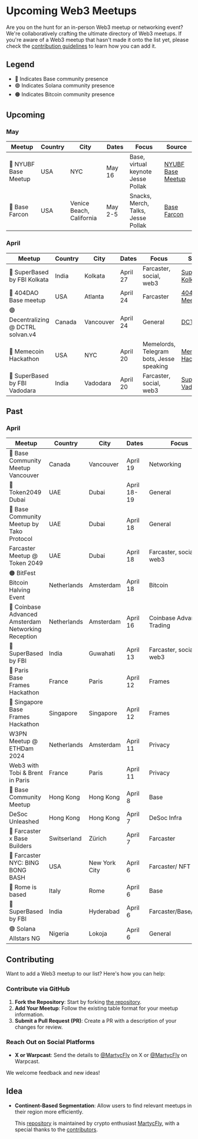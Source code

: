 # Upcoming Web3 Meetups

Are you on the hunt for an in-person Web3 meetup or networking event? We're collaboratively crafting the ultimate directory of Web3 meetups. If you're aware of a Web3 meetup that hasn't made it onto the list yet, please check the [contribution guidelines](#contributing) to learn how you can add it.


## Legend

- 🔵 Indicates Base community presence
- 🟣 Indicates Solana community presence
- 🟠 Indicates Bitcoin community presence

## Upcoming
### May 
| Meetup              | Country | City                     | Dates   | Focus                              | Source                                              |
|---------------------|---------|--------------------------|---------|------------------------------------|-----------------------------------------------------|
| 🔵 NYUBF Base Meetup | USA     | NYC                      | May 16  | Base, virtual keynote Jesse Pollak | [NYUBF Base Meetup](https://lu.ma/nycbasemeetup)    |
| 🔵 Base Farcon | USA     | Venice Beach, California | May 2-5 | Snacks, Merch, Talks, Jesse Pollak | [Base Farcon](https://warpcast.com/base/0x8dd1b660) |


### April 
| Meetup                                    | Country     | City      | Dates       | Focus                                    | Source                                                                             |
|-------------------------------------------|-------------|-----------|-------------|------------------------------------------|------------------------------------------------------------------------------------|
| 🔵 SuperBased by FBI  Kolkata             |   India   |   Kolkata   | April 27    | Farcaster, social, web3                  | [SuperBased Kolkata](https://lu.ma/8nxxuu7k)                                       |
| 🔵 404DAO Base meetup                     | USA         | Atlanta   | April 24    | Farcaster                                | [404DAO Meetup](https://lu.ma/m27ue61u)                                            |
| 🟣 Decentralizing @ DCTRL solvan.v4       | Canada      | Vancouver | April 24    | General                                  | [DCTRL](https://lu.ma/n77xud18)                                                    |
| 🔵 Memecoin Hackathon                     | USA         | NYC       | April 20    | Memelords, Telegram bots, Jesse speaking | [Memecoin Hackathon](https://lu.ma/var4q85z)                                            |
| 🔵 SuperBased by FBI Vadodara             |  India   | Vadodara     | April 20    | Farcaster, social, web3                  | [SuperBased Vadodara](https://lu.ma/tmst2es0)                                      |



## Past
### April 
| Meetup                       | Country     | City          | Dates   | Focus                 | Source                                                                         |
|------------------------------|-------------|---------------|---------|-----------------------|--------------------------------------------------------------------------------|
| 🔵 Base Community Meetup Vancouver        | Canada      | Vancouver     | April 19    | Networking                               | [Base Vancouver](https://lu.ma/basevancouver)                                      |
| 🔵 Token2049 Dubai                        | UAE         | Dubai         | April 18-19 | General                                  | [Token2049](https://www.dubai.token2049.com/)                                      |
| 🔵 Base Community Meetup by Tako Protocol | UAE         | Dubai         | April 18    | General                                  | [Base Taco protocol](https://lu.ma/Base_Dubai)                                     |
| Farcaster Meetup @ Token 2049             | UAE         | Dubai         | April 18    | Farcaster, social, web3                  | [Farcaster Dubai](https://lu.ma/Farcaster_Dubai)                                   |
| 🟠 BitFest Bitcoin Halving Event          | Netherlands | Amsterdam     | April 18    | Bitcoin                                  | [Bitcoin Halving Event](https://bitfest.nl/)                                       |
| 🔵 Coinbase Advanced Amsterdam Networking Reception | Netherlands | Amsterdam     | April 16    | Coinbase Advanced/ Trading | [Coinbase Traders](https://twitter.com/coinbasetraders/status/1775582204434710823) |
| 🔵 SuperBased by FBI                               |  India   |   Guwahati       | April 13    | Farcaster, social, web3    | [SuperBased Guwahati](https://lu.ma/ro2k6f57)                                      |
| 🔵 Paris Base Frames Hackathon                      | France      | Paris         | April 12    | Frames                     | [BasedParis](https://lu.ma/4hdpgqs2)                                               |
| 🔵 Singapore Base Frames Hackathon                  | Singapore            | Singapore     | April 12    | Frames                     | [BasedSingapore](https://lu.ma/z6009042)                                           |
| W3PN Meetup @ ETHDam 2024                           | Netherlands          | Amsterdam     | April 11    | Privacy                    | [W3PN Meetup](https://lu.ma/w3pn-meetup-ams1)                                      |
| Web3 with Tobi & Brent in Paris                     | France               | Paris         | April 11    | Privacy                    | [Web3 with Tobi & Brent](https://lu.ma/l4edj0g6)                                   |
| 🔵 Base Community Meetup                            | Hong Kong            | Hong Kong     | April 8 | Base                       | [Base Community Meetup](https://lu.ma/Base_HK)                                     |
| DeSoc Unleashed              | Hong Kong   | Hong Kong     | April 7 | DeSoc Infra           | [DeSoc Unleashed](https://twitter.com/TakoProtocol/status/1775823728284484049) |
| 🔵 Farcaster x Base Builders | Switserland | Zürich        | April 7 | Farcaster             | [Farcaster x Base Builders](https://lu.ma/bvaszyxc)                            |
| 🔵 Farcaster NYC: BING BONG BASH  | USA         | New York City | April 6 | Farcaster/ NFT        | [Farcaster NYC: BING BONG BASH](https://events.xyz/4c52d89e)                   |
| 🔵 Rome is based             |   Italy      |  Rome        | April 6 | Base                  | [Rome is based](https://lu.ma/urbe-hacker-house-base)                          |
| 🔵 SuperBased by FBI         | India       | Hyderabad     | April 6 | Farcaster/Base/Social | [SuperBased by FBI](https://lu.ma/fbi-hyd)                                     |
| 🟣 Solana Allstars NG        | Nigeria       | Lokoja        | April 6 | General               | [Solana Allstars NG ](https://lu.ma/5nxtsw3b)                                     |




## Contributing

Want to add a Web3 meetup to our list? Here's how you can help:

### Contribute via GitHub

1. **Fork the Repository**: Start by forking [the repository](https://github.com/martijncvv/web3-meetups).
2. **Add Your Meetup**: Follow the existing table format for your meetup information.
3. **Submit a Pull Request (PR)**: Create a PR with a description of your changes for review.

### Reach Out on Social Platforms

- **X or Warpcast**: Send the details to [@MartycFly](https://twitter.com/Marty_cFly) on X or [@MartycFly](https://warpcast.com/martycfly) on Warpcast.


We welcome feedback and new ideas!


## Idea
- **Continent-Based Segmentation**: Allow users to find relevant meetups in their region more efficiently.



  This [repository](https://github.com/Martijncvv/Web3-meetups) is maintained by crypto enthusiast [MartycFly](https://github.com/Martijncvv/), with a special thanks to the [contributors](https://github.com/Martijncvv/Web3-meetups/graphs/contributors).

